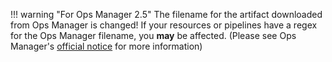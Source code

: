 !!! warning "For Ops Manager 2.5"
     The filename for the artifact downloaded from Ops Manager is changed! If your resources or pipelines
     have a regex for the Ops Manager filename, you **may** be affected. (Please see 
     Ops Manager's [official notice](https://community.pivotal.io/s/article/ops-manager-2-5-changing-the-file-naming-scheme-might-break-the-pipeline-jobs)
     for more information)